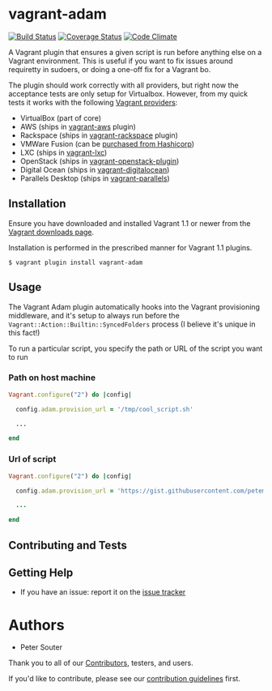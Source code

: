 # vagrant-adam

[![Build Status](https://travis-ci.org/petems/vagrant-adam.svg?branch=master)](https://travis-ci.org/petems/vagrant-adam)
[![Coverage Status](https://img.shields.io/coveralls/petems/vagrant-adam.svg)](https://coveralls.io/r/petems/vagrant-adam?branch=master)
[![Code Climate](https://codeclimate.com/github/petems/vagrant-adam/badges/gpa.svg)](https://codeclimate.com/github/petems/vagrant-adam)

A Vagrant plugin that ensures a given script is run before anything else on a Vagrant environment. This is useful if you want to fix issues around requiretty in sudoers, or doing a one-off fix for a Vagrant bo.

The plugin should work correctly with all providers, but right now the acceptance tests are only setup for Virtualbox. However, from my quick tests it works with the following [Vagrant providers](http://docs.vagrantup.com/v2/providers/index.html):

* VirtualBox (part of core)
* AWS (ships in [vagrant-aws](https://github.com/mitchellh/vagrant-aws) plugin)
* Rackspace (ships in [vagrant-rackspace](https://github.com/mitchellh/vagrant-rackspace)
  plugin)
* VMWare Fusion (can be [purchased from Hashicorp](http://www.vagrantup.com/vmware))
* LXC (ships in [vagrant-lxc](https://github.com/fgrehm/vagrant-lxc))
* OpenStack (ships in [vagrant-openstack-plugin](https://github.com/cloudbau/vagrant-openstack-plugin))
* Digital Ocean (ships in [vagrant-digitalocean](https://github.com/smdahlen/vagrant-digitalocean))
* Parallels Desktop (ships in [vagrant-parallels](https://github.com/yshahin/vagrant-parallels))

## Installation

Ensure you have downloaded and installed Vagrant 1.1 or newer from the
[Vagrant downloads page](http://downloads.vagrantup.com/).

Installation is performed in the prescribed manner for Vagrant 1.1 plugins.

```
$ vagrant plugin install vagrant-adam
```

## Usage

The Vagrant Adam plugin automatically hooks into the Vagrant provisioning
middleware, and it's setup to always run before the `Vagrant::Action::Builtin::SyncedFolders` process (I believe it's unique in this fact!)

To run a particular script, you specify the path or URL of the script you want to run

### Path on host machine
```ruby
Vagrant.configure("2") do |config|

  config.adam.provision_url = '/tmp/cool_script.sh'

  ...

end
```

### Url of script
```ruby
Vagrant.configure("2") do |config|

  config.adam.provision_url = 'https://gist.githubusercontent.com/petems/367f8119bbff011bf83e/raw/29efc24e8a0db3ce2e0452f1c23d2119146ed583/remove_requiretty.sh'

  ...

end
```

## Contributing and Tests


## Getting Help

* If you have an issue: report it on the [issue tracker](https://github.com/petems/vagrant-adam/issues)

# Authors

- Peter Souter

Thank you to all of our [Contributors](https://github.com/petems/vagrant-adam/graphs/contributors), testers, and users.

If you'd like to contribute, please see our [contribution guidelines](https://github.com/petems/vagrant-adam/blob/master/CONTRIBUTING.md) first.